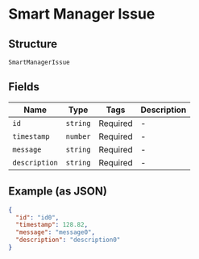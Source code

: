 
# Smart Manager Issue

## Structure

`SmartManagerIssue`

## Fields

| Name | Type | Tags | Description |
|  --- | --- | --- | --- |
| `id` | `string` | Required | - |
| `timestamp` | `number` | Required | - |
| `message` | `string` | Required | - |
| `description` | `string` | Required | - |

## Example (as JSON)

```json
{
  "id": "id0",
  "timestamp": 128.82,
  "message": "message0",
  "description": "description0"
}
```

